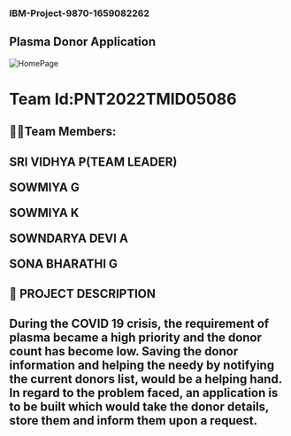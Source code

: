 <h3>IBM-Project-9870-1659082262<h3>
<h2>Plasma Donor Application</h2>


![HomePage](https://user-images.githubusercontent.com/65237742/202517860-66e0b882-938f-4dd5-802b-8649c3591f55.png)















<h1>Team Id:PNT2022TMID05086</h1>




<h2>🧑‍💻Team Members:<h2>


 
 SRI VIDHYA P(TEAM LEADER)
 
 SOWMIYA G

 SOWMIYA K

 SOWNDARYA DEVI A

 SONA BHARATHI G



<h2>📝 PROJECT DESCRIPTION<h2>



During the COVID 19 crisis, the requirement of plasma became a high priority and the donor count has become low. Saving the donor information and helping the needy by notifying the current donors list, would be a helping hand. In regard to the problem faced, an application is to be built which would take the donor details, store them and inform them upon a request.


